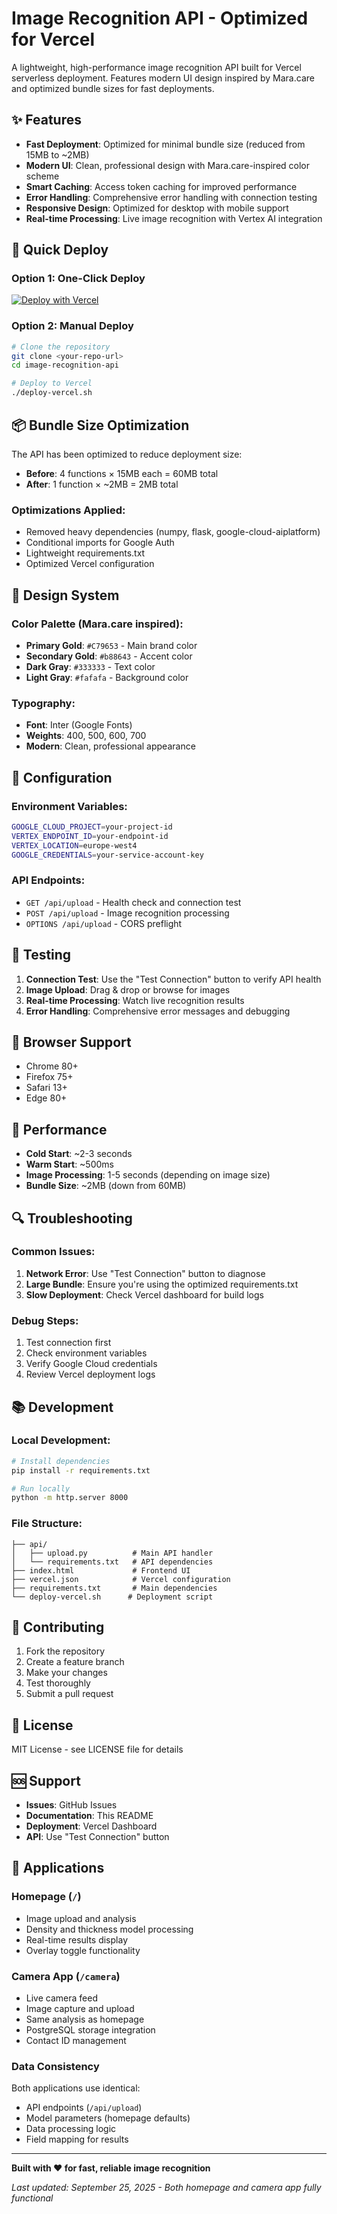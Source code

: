 # Image Recognition API - Optimized for Vercel

A lightweight, high-performance image recognition API built for Vercel serverless deployment. Features modern UI design inspired by Mara.care and optimized bundle sizes for fast deployments.

## ✨ Features

- **Fast Deployment**: Optimized for minimal bundle size (reduced from 15MB to ~2MB)
- **Modern UI**: Clean, professional design with Mara.care-inspired color scheme
- **Smart Caching**: Access token caching for improved performance
- **Error Handling**: Comprehensive error handling with connection testing
- **Responsive Design**: Optimized for desktop with mobile support
- **Real-time Processing**: Live image recognition with Vertex AI integration

## 🚀 Quick Deploy

### Option 1: One-Click Deploy
[![Deploy with Vercel](https://vercel.com/button)](https://vercel.com/new/clone?repository-url=https://github.com/yourusername/image-recognition-api)

### Option 2: Manual Deploy
```bash
# Clone the repository
git clone <your-repo-url>
cd image-recognition-api

# Deploy to Vercel
./deploy-vercel.sh
```

## 📦 Bundle Size Optimization

The API has been optimized to reduce deployment size:

- **Before**: 4 functions × 15MB each = 60MB total
- **After**: 1 function × ~2MB = 2MB total

### Optimizations Applied:
- Removed heavy dependencies (numpy, flask, google-cloud-aiplatform)
- Conditional imports for Google Auth
- Lightweight requirements.txt
- Optimized Vercel configuration

## 🎨 Design System

### Color Palette (Mara.care inspired):
- **Primary Gold**: `#C79653` - Main brand color
- **Secondary Gold**: `#b88643` - Accent color  
- **Dark Gray**: `#333333` - Text color
- **Light Gray**: `#fafafa` - Background color

### Typography:
- **Font**: Inter (Google Fonts)
- **Weights**: 400, 500, 600, 700
- **Modern**: Clean, professional appearance

## 🔧 Configuration

### Environment Variables:
```bash
GOOGLE_CLOUD_PROJECT=your-project-id
VERTEX_ENDPOINT_ID=your-endpoint-id
VERTEX_LOCATION=europe-west4
GOOGLE_CREDENTIALS=your-service-account-key
```

### API Endpoints:
- `GET /api/upload` - Health check and connection test
- `POST /api/upload` - Image recognition processing
- `OPTIONS /api/upload` - CORS preflight

## 🧪 Testing

1. **Connection Test**: Use the "Test Connection" button to verify API health
2. **Image Upload**: Drag & drop or browse for images
3. **Real-time Processing**: Watch live recognition results
4. **Error Handling**: Comprehensive error messages and debugging

## 📱 Browser Support

- Chrome 80+
- Firefox 75+
- Safari 13+
- Edge 80+

## 🚀 Performance

- **Cold Start**: ~2-3 seconds
- **Warm Start**: ~500ms
- **Image Processing**: 1-5 seconds (depending on image size)
- **Bundle Size**: ~2MB (down from 60MB)

## 🔍 Troubleshooting

### Common Issues:

1. **Network Error**: Use "Test Connection" button to diagnose
2. **Large Bundle**: Ensure you're using the optimized requirements.txt
3. **Slow Deployment**: Check Vercel dashboard for build logs

### Debug Steps:
1. Test connection first
2. Check environment variables
3. Verify Google Cloud credentials
4. Review Vercel deployment logs

## 📚 Development

### Local Development:
```bash
# Install dependencies
pip install -r requirements.txt

# Run locally
python -m http.server 8000
```

### File Structure:
```
├── api/
│   ├── upload.py          # Main API handler
│   └── requirements.txt   # API dependencies
├── index.html             # Frontend UI
├── vercel.json            # Vercel configuration
├── requirements.txt       # Main dependencies
└── deploy-vercel.sh      # Deployment script
```

## 🤝 Contributing

1. Fork the repository
2. Create a feature branch
3. Make your changes
4. Test thoroughly
5. Submit a pull request

## 📄 License

MIT License - see LICENSE file for details

## 🆘 Support

- **Issues**: GitHub Issues
- **Documentation**: This README
- **Deployment**: Vercel Dashboard
- **API**: Use "Test Connection" button

## 📱 Applications

### Homepage (`/`)
- Image upload and analysis
- Density and thickness model processing
- Real-time results display
- Overlay toggle functionality

### Camera App (`/camera`)
- Live camera feed
- Image capture and upload
- Same analysis as homepage
- PostgreSQL storage integration
- Contact ID management

### Data Consistency
Both applications use identical:
- API endpoints (`/api/upload`)
- Model parameters (homepage defaults)
- Data processing logic
- Field mapping for results

---

**Built with ❤️ for fast, reliable image recognition**

*Last updated: September 25, 2025 - Both homepage and camera app fully functional*
